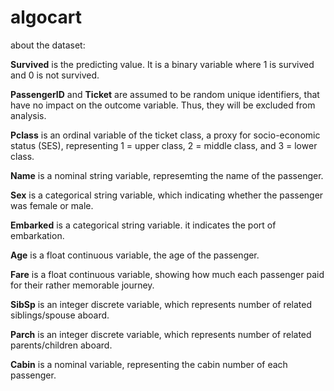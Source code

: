# algocart

about the dataset:

**Survived** is the predicting value. It is a binary variable where 1 is survived and 0 is not survived. 

**PassengerID** and **Ticket** are assumed to be random unique identifiers, that have no impact on the outcome variable. Thus, they will be excluded from analysis.

**Pclass** is an ordinal variable of the ticket class, a proxy for socio-economic status (SES), representing 1 = upper class, 2 = middle class, and 3 = lower class.

**Name** is a nominal string variable, represemting the name of the passenger.

**Sex** is a categorical string variable, which indicating whether the passenger was female or male.

**Embarked** is a categorical string variable. it indicates the port of embarkation.

**Age** is a float continuous variable, the age of the passenger. 

**Fare** is a float continuous variable, showing how much each passenger paid for their rather memorable journey.

**SibSp** is an integer discrete variable, which represents number of related siblings/spouse aboard.

**Parch** is an integer discrete variable, which represents number of related parents/children aboard. 

**Cabin** is a nominal variable, representing the cabin number of each passenger.
